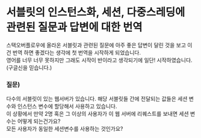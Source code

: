 # 서블릿의 인스턴스화, 세션, 다중스레딩에 관련된 질문과 답변에 대한 번역
스택오버플로우에 올라온 서블릿과 관련된 질문에 아주 좋은 답변이 달린 것을 보고 이건 번역 하면 좋겠다는 생각에 첫 번역을 시작하게 되었습니다.  
영어를 너무 너무 못하지만 그래도 시작이 반이라고 생각되기에 일단! 시작하였습니다. (구글신을 믿습니다.)  

### 질문)
다수의 서블릿이 있는 웹서버가 있습니다. 해당 서블릿들 간에 전달되는 값들은 세션 변수와 인스턴스 변수에 할당해서 사용하고 있습니다.  
이 상황에서 만약 2명 혹은 그 이상의 사용자가 이 웹 서버에 리퀘스트를 보내면 세션 변수는 어떻게 되는건가요?  
모든 사용자가 동일한 세션변수를 사용하는 것인가요?  
 
